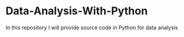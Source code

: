 # Data-Analysis-With-Python
In this repository I will provide source code in Python for data analysis
